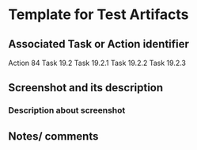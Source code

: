 # Template for Test Artifacts

## Associated Task or Action identifier

Action 84
Task 19.2
Task 19.2.1
Task 19.2.2
Task 19.2.3

## Screenshot and its description

### Description about screenshot

## Notes/ comments

